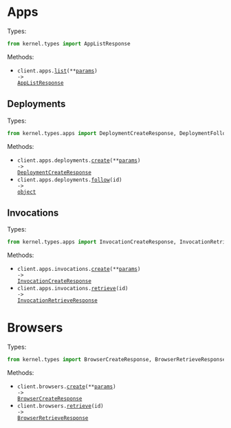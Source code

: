 # Apps

Types:

```python
from kernel.types import AppListResponse
```

Methods:

- <code title="get /apps">client.apps.<a href="./src/kernel/resources/apps/apps.py">list</a>(\*\*<a href="src/kernel/types/app_list_params.py">params</a>) -> <a href="./src/kernel/types/app_list_response.py">AppListResponse</a></code>

## Deployments

Types:

```python
from kernel.types.apps import DeploymentCreateResponse, DeploymentFollowResponse
```

Methods:

- <code title="post /deploy">client.apps.deployments.<a href="./src/kernel/resources/apps/deployments.py">create</a>(\*\*<a href="src/kernel/types/apps/deployment_create_params.py">params</a>) -> <a href="./src/kernel/types/apps/deployment_create_response.py">DeploymentCreateResponse</a></code>
- <code title="get /apps/{id}/events">client.apps.deployments.<a href="./src/kernel/resources/apps/deployments.py">follow</a>(id) -> <a href="./src/kernel/types/apps/deployment_follow_response.py">object</a></code>

## Invocations

Types:

```python
from kernel.types.apps import InvocationCreateResponse, InvocationRetrieveResponse
```

Methods:

- <code title="post /invocations">client.apps.invocations.<a href="./src/kernel/resources/apps/invocations.py">create</a>(\*\*<a href="src/kernel/types/apps/invocation_create_params.py">params</a>) -> <a href="./src/kernel/types/apps/invocation_create_response.py">InvocationCreateResponse</a></code>
- <code title="get /invocations/{id}">client.apps.invocations.<a href="./src/kernel/resources/apps/invocations.py">retrieve</a>(id) -> <a href="./src/kernel/types/apps/invocation_retrieve_response.py">InvocationRetrieveResponse</a></code>

# Browsers

Types:

```python
from kernel.types import BrowserCreateResponse, BrowserRetrieveResponse
```

Methods:

- <code title="post /browsers">client.browsers.<a href="./src/kernel/resources/browsers.py">create</a>(\*\*<a href="src/kernel/types/browser_create_params.py">params</a>) -> <a href="./src/kernel/types/browser_create_response.py">BrowserCreateResponse</a></code>
- <code title="get /browsers/{id}">client.browsers.<a href="./src/kernel/resources/browsers.py">retrieve</a>(id) -> <a href="./src/kernel/types/browser_retrieve_response.py">BrowserRetrieveResponse</a></code>
